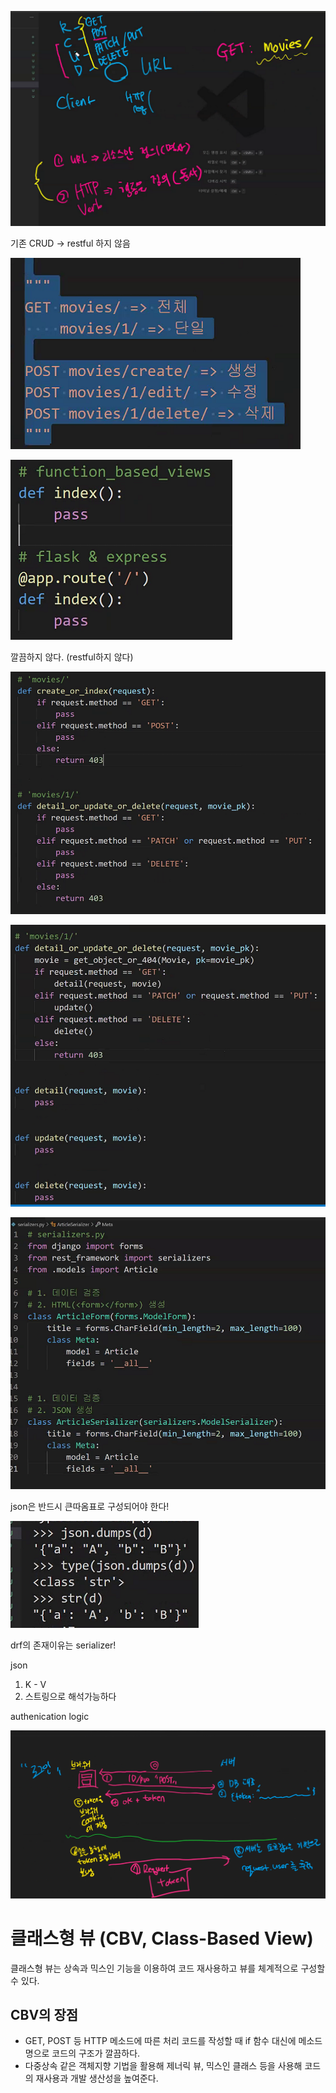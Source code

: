 ![image-20210426125705809](drf.assets/image-20210426125705809.png)





기존 CRUD -> restful 하지 않음

![image-20210426130157030](drf.assets/image-20210426130157030.png)





![image-20210426131929432](drf.assets/image-20210426131929432.png)

깔끔하지 않다. (restful하지 않다)

![image-20210426132209369](drf.assets/image-20210426132209369.png)

![image-20210426133001199](drf.assets/image-20210426133001199.png)



![image-20210426134804851](drf.assets/image-20210426134804851.png)







json은 반드시 큰따옴표로 구성되어야 한다!

![image-20210427092526296](drf.assets/image-20210427092526296.png)



drf의 존재이유는 serializer!



json

1. K - V
2. 스트링으로 해석가능하다



authenication logic

![image-20210427153443396](drf.assets/image-20210427153443396.png)





# 클래스형 뷰 (CBV, Class-Based View)

클래스형 뷰는 상속과 믹스인 기능을 이용하여 코드 재사용하고 뷰를 체계적으로 구성할 수 있다.

## CBV의 장점

- GET, POST 등 HTTP 메소드에 따른 처리 코드를 작성할 때 if 함수 대신에 메소드 명으로 코드의 구조가 깔끔하다.
- 다중상속 같은 객체지향 기법을 활용해 제너릭 뷰, 믹스인 클래스 등을 사용해 코드의 재사용과 개발 생산성을 높여준다.